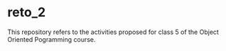 # reto_2
This repository refers to the activities proposed for class 5 of the Object Oriented Pogramming course.
